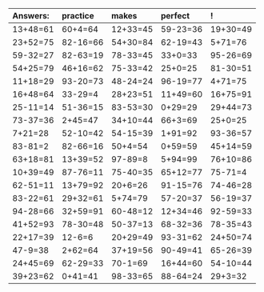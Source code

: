 | Answers: | practice | makes | perfect | ! |
| :--- | :--- | :--- | :--- | :--- |
| 13+48=61 | 60+4=64 | 12+33=45 | 59-23=36 | 19+30=49 | 
| 23+52=75 | 82-16=66 | 54+30=84 | 62-19=43 | 5+71=76 | 
| 59-32=27 | 82-63=19 | 78-33=45 | 33+0=33 | 95-26=69 | 
| 54+25=79 | 46+16=62 | 75-33=42 | 25+0=25 | 81-30=51 | 
| 11+18=29 | 93-20=73 | 48-24=24 | 96-19=77 | 4+71=75 | 
| 16+48=64 | 33-29=4 | 28+23=51 | 11+49=60 | 16+75=91 | 
| 25-11=14 | 51-36=15 | 83-53=30 | 0+29=29 | 29+44=73 | 
| 73-37=36 | 2+45=47 | 34+10=44 | 66+3=69 | 25+0=25 | 
| 7+21=28 | 52-10=42 | 54-15=39 | 1+91=92 | 93-36=57 | 
| 83-81=2 | 82-66=16 | 50+4=54 | 0+59=59 | 45+14=59 | 
| 63+18=81 | 13+39=52 | 97-89=8 | 5+94=99 | 76+10=86 | 
| 10+39=49 | 87-76=11 | 75-40=35 | 65+12=77 | 75-71=4 | 
| 62-51=11 | 13+79=92 | 20+6=26 | 91-15=76 | 74-46=28 | 
| 83-22=61 | 29+32=61 | 5+74=79 | 57-20=37 | 56-19=37 | 
| 94-28=66 | 32+59=91 | 60-48=12 | 12+34=46 | 92-59=33 | 
| 41+52=93 | 78-30=48 | 50-37=13 | 68-32=36 | 78-35=43 | 
| 22+17=39 | 12-6=6 | 20+29=49 | 93-31=62 | 24+50=74 | 
| 47-9=38 | 2+62=64 | 37+19=56 | 90-49=41 | 65-26=39 | 
| 24+45=69 | 62-29=33 | 70-1=69 | 16+44=60 | 54-10=44 | 
| 39+23=62 | 0+41=41 | 98-33=65 | 88-64=24 | 29+3=32 | 
